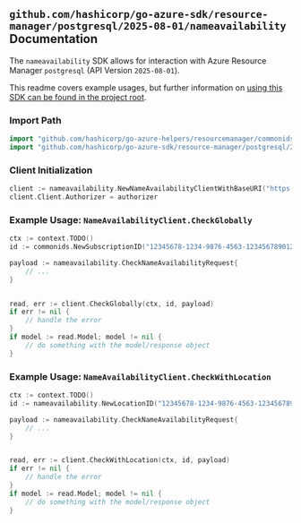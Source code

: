 
## `github.com/hashicorp/go-azure-sdk/resource-manager/postgresql/2025-08-01/nameavailability` Documentation

The `nameavailability` SDK allows for interaction with Azure Resource Manager `postgresql` (API Version `2025-08-01`).

This readme covers example usages, but further information on [using this SDK can be found in the project root](https://github.com/hashicorp/go-azure-sdk/tree/main/docs).

### Import Path

```go
import "github.com/hashicorp/go-azure-helpers/resourcemanager/commonids"
import "github.com/hashicorp/go-azure-sdk/resource-manager/postgresql/2025-08-01/nameavailability"
```


### Client Initialization

```go
client := nameavailability.NewNameAvailabilityClientWithBaseURI("https://management.azure.com")
client.Client.Authorizer = authorizer
```


### Example Usage: `NameAvailabilityClient.CheckGlobally`

```go
ctx := context.TODO()
id := commonids.NewSubscriptionID("12345678-1234-9876-4563-123456789012")

payload := nameavailability.CheckNameAvailabilityRequest{
	// ...
}


read, err := client.CheckGlobally(ctx, id, payload)
if err != nil {
	// handle the error
}
if model := read.Model; model != nil {
	// do something with the model/response object
}
```


### Example Usage: `NameAvailabilityClient.CheckWithLocation`

```go
ctx := context.TODO()
id := nameavailability.NewLocationID("12345678-1234-9876-4563-123456789012", "locationName")

payload := nameavailability.CheckNameAvailabilityRequest{
	// ...
}


read, err := client.CheckWithLocation(ctx, id, payload)
if err != nil {
	// handle the error
}
if model := read.Model; model != nil {
	// do something with the model/response object
}
```
